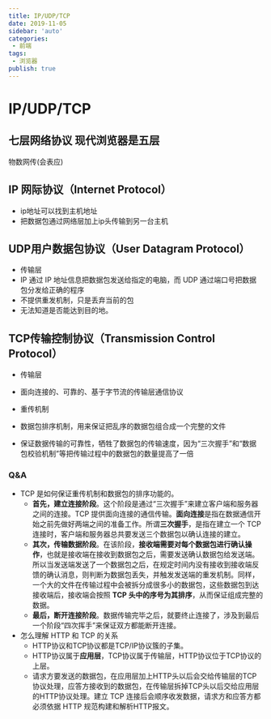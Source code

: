```yaml
---
title: IP/UDP/TCP
date: 2019-11-05
sidebar: 'auto'
categories:
 - 前端
tags:
 - 浏览器
publish: true
---
```

# IP/UDP/TCP

## 七层网络协议 现代浏览器是五层

物数网传(会表应)

## IP 网际协议（Internet Protocol）

+ ip地址可以找到主机地址
+ 把数据包通过网络层加上ip头传输到另一台主机

## UDP用户数据包协议（User Datagram Protocol）

+ 传输层
+ IP 通过 IP 地址信息把数据包发送给指定的电脑，而 UDP 通过端口号把数据包分发给正确的程序
+ 不提供重发机制，只是丢弃当前的包
+ 无法知道是否能达到目的地。

## TCP传输控制协议（Transmission Control Protocol）

+ 传输层

+ 面向连接的、可靠的、基于字节流的传输层通信协议

+ 重传机制

+ 数据包排序机制，用来保证把乱序的数据包组合成一个完整的文件

+ 保证数据传输的可靠性，牺牲了数据包的传输速度，因为“三次握手”和“数据包校验机制”等把传输过程中的数据包的数量提高了一倍


### Q&A

+ TCP 是如何保证重传机制和数据包的排序功能的。
  + <strong>首先，建立连接阶段</strong>。这个阶段是通过“三次握手”来建立客户端和服务器之间的连接。TCP 提供面向连接的通信传输。<strong>面向连接</strong>是指在数据通信开始之前先做好两端之间的准备工作。所谓<strong>三次握手</strong>，是指在建立一个 TCP 连接时，客户端和服务器总共要发送三个数据包以确认连接的建立。
  + <strong>其次，传输数据阶段</strong>。在该阶段，<strong>接收端需要对每个数据包进行确认操作</strong>，也就是接收端在接收到数据包之后，需要发送确认数据包给发送端。所以当发送端发送了一个数据包之后，在规定时间内没有接收到接收端反馈的确认消息，则判断为数据包丢失，并触发发送端的重发机制。同样，一个大的文件在传输过程中会被拆分成很多小的数据包，这些数据包到达接收端后，接收端会按照 **TCP 头中的序号为其排序**，从而保证组成完整的数据。
  + <strong>最后，断开连接阶段</strong>。数据传输完毕之后，就要终止连接了，涉及到最后一个阶段“四次挥手”来保证双方都能断开连接。
+ 怎么理解 HTTP 和 TCP 的关系
  + HTTP协议和TCP协议都是TCP/IP协议簇的子集。
  + HTTP协议属于**应用层**，TCP协议属于传输层，HTTP协议位于TCP协议的上层。
  + 请求方要发送的数据包，在应用层加上HTTP头以后会交给传输层的TCP协议处理，应答方接收到的数据包，在传输层拆掉TCP头以后交给应用层的HTTP协议处理。建立 TCP 连接后会顺序收发数据，请求方和应答方都必须依据 HTTP 规范构建和解析HTTP报文。
